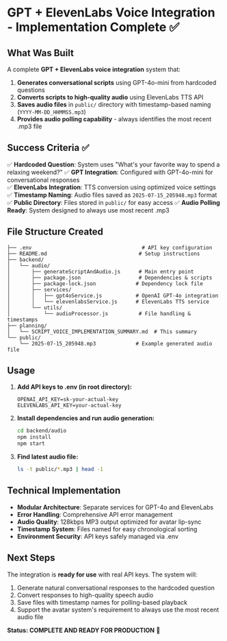 # GPT + ElevenLabs Voice Integration - Implementation Complete ✅

## What Was Built

A complete **GPT + ElevenLabs voice integration** system that:

1. **Generates conversational scripts** using GPT-4o-mini from hardcoded questions
2. **Converts scripts to high-quality audio** using ElevenLabs TTS API
3. **Saves audio files** in `public/` directory with timestamp-based naming (`YYYY-MM-DD_HHMMSS.mp3`)
4. **Provides audio polling capability** - always identifies the most recent .mp3 file

## Success Criteria ✅

✅ **Hardcoded Question**: System uses "What's your favorite way to spend a relaxing weekend?"
✅ **GPT Integration**: Configured with GPT-4o-mini for conversational responses  
✅ **ElevenLabs Integration**: TTS conversion using optimized voice settings
✅ **Timestamp Naming**: Audio files saved as `2025-07-15_205948.mp3` format
✅ **Public Directory**: Files stored in `public/` for easy access
✅ **Audio Polling Ready**: System designed to always use most recent .mp3

## File Structure Created

```
├── .env                                    # API key configuration
├── README.md                              # Setup instructions
├── backend/
│   └── audio/
│       ├── generateScriptAndAudio.js      # Main entry point
│       ├── package.json                   # Dependencies & scripts
│       ├── package-lock.json             # Dependency lock file
│       ├── services/
│       │   ├── gpt4oService.js           # OpenAI GPT-4o integration
│       │   └── elevenlabsService.js      # ElevenLabs TTS service
│       └── utils/
│           └── audioProcessor.js          # File handling & timestamps
├── planning/
│   └── SCRIPT_VOICE_IMPLEMENTATION_SUMMARY.md  # This summary
└── public/
    └── 2025-07-15_205948.mp3             # Example generated audio file
```

## Usage

1. **Add API keys to .env (in root directory):**
   ```env
   OPENAI_API_KEY=sk-your-actual-key
   ELEVENLABS_API_KEY=your-actual-key  
   ```

2. **Install dependencies and run audio generation:**
   ```bash
   cd backend/audio
   npm install
   npm start
   ```

3. **Find latest audio file:**
   ```bash
   ls -t public/*.mp3 | head -1
   ```

## Technical Implementation

- **Modular Architecture**: Separate services for GPT-4o and ElevenLabs
- **Error Handling**: Comprehensive API error management
- **Audio Quality**: 128kbps MP3 output optimized for avatar lip-sync
- **Timestamp System**: Files named for easy chronological sorting
- **Environment Security**: API keys safely managed via .env

## Next Steps

The integration is **ready for use** with real API keys. The system will:
1. Generate natural conversational responses to the hardcoded question
2. Convert responses to high-quality speech audio
3. Save files with timestamp names for polling-based playback
4. Support the avatar system's requirement to always use the most recent audio file

**Status: COMPLETE AND READY FOR PRODUCTION** 🎉